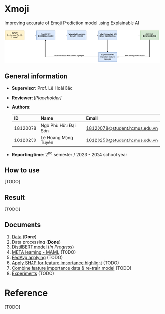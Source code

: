 # Xmoji

Improving accurate of Emoji Prediction model using Explainable AI

![Idea diagram](./docs/imgs/Xmoji.png)

## General information
* **Supervisor**: Prof. Lê Hoài Bắc
* **Reviewer**: *[Placeholder]*
* **Authors**:

	| **ID**   | **Name**            | **Email**                     |
	|----------|---------------------|-------------------------------|
	| 18120078 | Ngô Phù Hữu Đại Sơn | 18120078@student.hcmus.edu.vn          |
	| 18120259 | Lê Hoàng Mộng Tuyền | 18120259@student.hcmus.edu.vn |

* **Reporting time**: 2<sup>nd</sup> semester / 2023 - 2024 school year


## How to use
[TODO]

## Result
[TODO]


## Documents
1. [Data](./docs/data.md) (**Done**)
2. [Data processing](./docs/data_processing.md) (**Done**)
3. [DistilBERT model](./docs/model.md) (*In Progress*)
4. [META learning - MAML](./docs/maml.md) (TODO)
5. [FedAvg applying](./docs/fedavg.md) (TODO)
6. [Apply SHAP for feature importance highlight](./docs/xai.md) (TODO)
7. [Combine feature importance data & re-train model](./docs/XtilBERT.md) (TODO)
8. [Experiments](./docs/experiments.md) (TODO)

# Reference
[TODO]